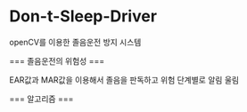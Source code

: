 # Don-t-Sleep-Driver
openCV를 이용한 졸음운전 방지 시스템

=== 졸음운전의 위험성 ===

EAR값과 MAR값을 이용해서 졸음을 판독하고 위험 단계별로 알림 울림

=== 알고리즘 ===

